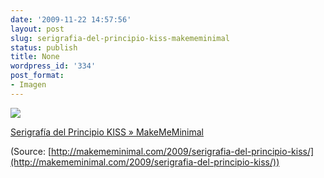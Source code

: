 ```yaml
---
date: '2009-11-22 14:57:56'
layout: post
slug: serigrafia-del-principio-kiss-makememinimal
status: publish
title: None
wordpress_id: '334'
post_format:
- Imagen
---
```


[![](http://jjdenis.files.wordpress.com/2012/04/tumblr_ktik4ke4mk1qzqnl8o1_500.jpg)](http://makememinimal.com/2009/serigrafia-del-principio-kiss/)

[Serigrafía del Principio KISS » MakeMeMinimal](http://makememinimal.com/2009/serigrafia-del-principio-kiss/)

(Source: [http://makememinimal.com/2009/serigrafia-del-principio-kiss/](http://makememinimal.com/2009/serigrafia-del-principio-kiss/))
